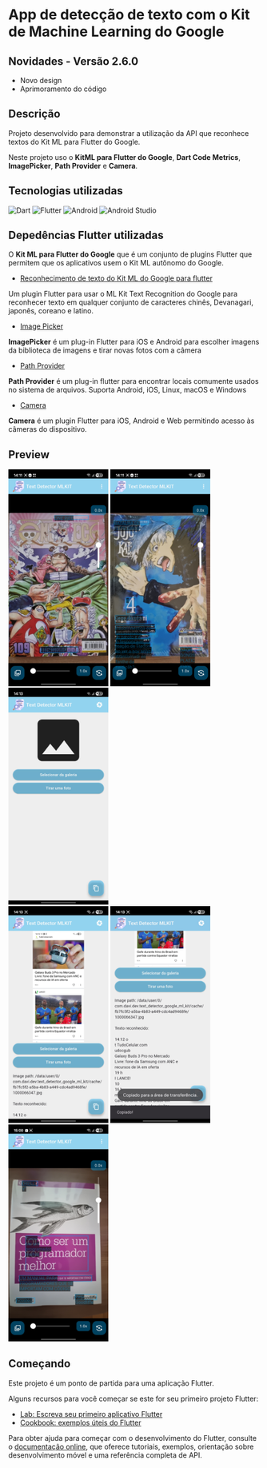 # App de detecção de texto com o Kit de Machine Learning do Google

## Novidades - Versão 2.6.0

- Novo design
- Aprimoramento do código

## Descrição

Projeto desenvolvido para demonstrar a utilização da API que reconhece textos do Kit ML para Flutter do Google.

Neste projeto uso o **KitML para Flutter do Google**, **Dart Code Metrics**, **ImagePicker**, **Path Provider** e **Camera**.

## Tecnologias utilizadas

<p>

<img alt="Dart" src="https://img.shields.io/badge/Dart-15A6C4.svg?style=for-the-badge&logo=dart&logoColor=white">
<img alt="Flutter" src="https://img.shields.io/badge/Flutter-02569B.svg?style=for-the-badge&logo=flutter&logoColor=white">
<img alt="Android" src="https://img.shields.io/badge/Android-3DDC84?style=for-the-badge&logo=android&logoColor=white">
<img alt="Android Studio" src="https://img.shields.io/badge/Android%20Studio-008678.svg?style=for-the-badge&logo=android-studio&logoColor=white">

</p>

## Depedências Flutter utilizadas

O **Kit ML para Flutter do Google** que é um conjunto de plugins Flutter que permitem que os aplicativos usem o Kit ML autônomo do Google.

- [Reconhecimento de texto do Kit ML do Google para flutter](https://github.com/bharat-biradar/Google-Ml-Kit-plugin/tree/master/packages/google_mlkit_text_recognition)

Um plugin Flutter para usar o ML Kit Text Recognition do Google para reconhecer texto em qualquer conjunto de caracteres chinês, Devanagari, japonês, coreano e latino.

- [Image Picker](https://pub.dev/packages/image_picker)

**ImagePicker** é um plug-in Flutter para iOS e Android para escolher imagens da biblioteca de imagens e tirar novas fotos com a câmera

- [Path Provider](https://pub.dev/packages/path_provider)

**Path Provider** é um plug-in flutter para encontrar locais comumente usados no sistema de arquivos. Suporta Android, iOS, Linux, macOS e Windows

- [Camera](https://pub.dev/packages/camera)

**Camera** é um plugin Flutter para iOS, Android e Web permitindo acesso às câmeras do dispositivo.

## Preview

<div>
<img src="assets/2.3.0/print1.jpg" alt="drawing" style="width:200px;"/>
<img src="assets/2.3.0/print2.jpg" alt="drawing" style="width:200px;"/>
<img src="assets/2.3.0/print3.jpg" alt="drawing" style="width:200px;"/>
<div>

<div>
<img src="assets/2.3.0/print4.jpg" alt="drawing" style="width:200px;"/>
<img src="assets/2.3.0/print5.jpg" alt="drawing" style="width:200px;"/>
<img src="assets/2.3.0/print6.jpg" alt="drawing" style="width:200px;"/>
<div>

## Começando

Este projeto é um ponto de partida para uma aplicação Flutter.

Alguns recursos para você começar se este for seu primeiro projeto Flutter:

- [Lab: Escreva seu primeiro aplicativo Flutter](https://docs.flutter.dev/get-started/codelab)
- [Cookbook: exemplos úteis do Flutter](https://docs.flutter.dev/cookbook)

Para obter ajuda para começar com o desenvolvimento do Flutter, consulte o
[documentação online](https://docs.flutter.dev/), que oferece tutoriais,
exemplos, orientação sobre desenvolvimento móvel e uma referência completa de API.
